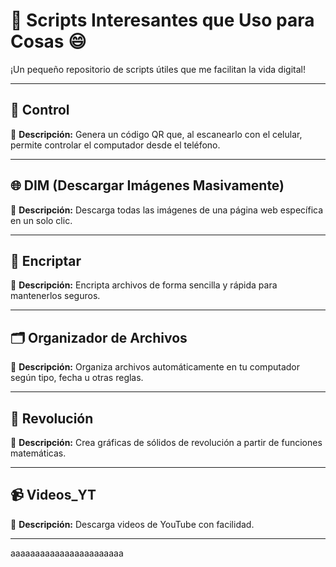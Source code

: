 # 🧠 Scripts Interesantes que Uso para Cosas 😄

¡Un pequeño repositorio de scripts útiles que me facilitan la vida digital!

---

## 📱 Control  
🔹 **Descripción:** Genera un código QR que, al escanearlo con el celular, permite controlar el computador desde el teléfono.

---

## 🌐 DIM (Descargar Imágenes Masivamente)  
🔹 **Descripción:** Descarga todas las imágenes de una página web específica en un solo clic.

---

## 🔐 Encriptar  
🔹 **Descripción:** Encripta archivos de forma sencilla y rápida para mantenerlos seguros.

---

## 🗂️ Organizador de Archivos  
🔹 **Descripción:** Organiza archivos automáticamente en tu computador según tipo, fecha u otras reglas.

---

## 🔄 Revolución  
🔹 **Descripción:** Crea gráficas de sólidos de revolución a partir de funciones matemáticas.

---

## 📹 Videos_YT  
🔹 **Descripción:** Descarga videos de YouTube con facilidad.

---

aaaaaaaaaaaaaaaaaaaaaaa